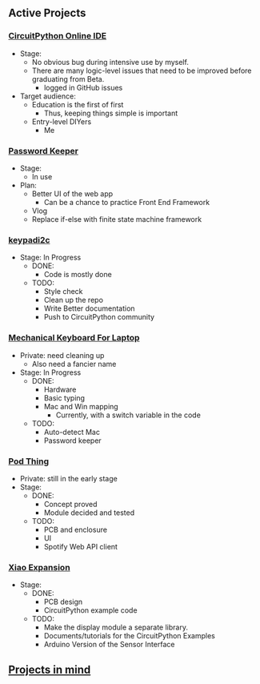 ## Active Projects
### [CircuitPython Online IDE](https://github.com/urfdvw/CircuitPython-online-IDE)
- Stage:
    - No obvious bug during intensive use by myself.
    - There are many logic-level issues that need to be improved before graduating from Beta.
        - logged in GitHub issues
- Target audience:
    - Education is the first of first
        - Thus, keeping things simple is important
    - Entry-level DIYers
        - Me

### [Password Keeper](https://github.com/urfdvw/Password-Keeper)
- Stage:
    - In use
- Plan:
    - Better UI of the web app
        - Can be a chance to practice Front End Framework
    - Vlog
    - Replace if-else with finite state machine framework

### [keypadi2c](https://github.com/urfdvw/CircuitPython_keypadi2c)
- Stage: In Progress
    - DONE:
        - Code is mostly done
    - TODO:
        - Style check
        - Clean up the repo 
        - Write Better documentation
        - Push to CircuitPython community

### [Mechanical Keyboard For Laptop](https://github.com/urfdvw/mechanical-keyboard-for-laptop)
- Private: need cleaning up
    - Also need a fancier name
- Stage: In Progress
    - DONE:
        - Hardware
        - Basic typing
        - Mac and Win mapping
            - Currently, with a switch variable in the code
    - TODO:
        - Auto-detect Mac
        - Password keeper

### [Pod Thing](https://github.com/urfdvw/pod-thing)
- Private: still in the early stage
- Stage:
    - DONE:
        - Concept proved
        - Module decided and tested
    - TODO:
        - PCB and enclosure
        - UI
        - Spotify Web API client

### [Xiao Expansion](https://github.com/urfdvw/XiaoExp)
- Stage:
    - DONE:
        - PCB design
        - CircuitPython example code
    - TODO:
        - Make the display module a separate library.
        - Documents/tutorials for the CircuitPython Examples
        - Arduino Version of the Sensor Interface

## [Projects in mind](https://urfdvw.github.io/urfdvw/projects_in_mind.html)